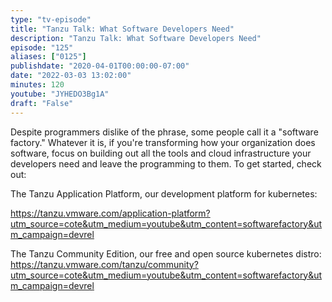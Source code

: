 ```yaml
---
type: "tv-episode"
title: "Tanzu Talk: What Software Developers Need"
description: "Tanzu Talk: What Software Developers Need"
episode: "125"
aliases: ["0125"]
publishdate: "2020-04-01T00:00:00-07:00"
date: "2022-03-03 13:02:00"
minutes: 120
youtube: "JYHEDO3Bg1A"
draft: "False"
---
```


Despite programmers dislike of the phrase, some people call it a "software factory." Whatever it is, if you're transforming how your organization does software, focus on building out all the tools and cloud infrastructure your developers need and leave the programming to them. To get started, check out:

The Tanzu Application Platform, our development platform for kubernetes: 

https://tanzu.vmware.com/application-platform?utm_source=cote&utm_medium=youtube&utm_content=softwarefactory&utm_campaign=devrel

The Tanzu Community Edition, our free and open source kubernetes distro: https://tanzu.vmware.com/tanzu/community?utm_source=cote&utm_medium=youtube&utm_content=softwarefactory&utm_campaign=devrel